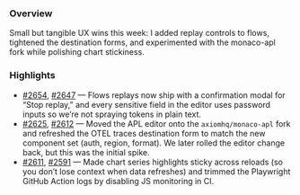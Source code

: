 ### Overview
Small but tangible UX wins this week: I added replay controls to flows, tightened the destination forms, and experimented with the monaco-apl fork while polishing chart stickiness.

### Highlights
- [#2654](https://github.com/axiomhq/app/pull/2654), [#2647](https://github.com/axiomhq/app/pull/2647) — Flows replays now ship with a confirmation modal for “Stop replay,” and every sensitive field in the editor uses password inputs so we’re not spraying tokens in plain text.
- [#2625](https://github.com/axiomhq/app/pull/2625), [#2612](https://github.com/axiomhq/app/pull/2612) — Moved the APL editor onto the `axiomhq/monaco-apl` fork and refreshed the OTEL traces destination form to match the new component set (auth, region, format). We later rolled the editor change back, but this was the initial spike.
- [#2611](https://github.com/axiomhq/app/pull/2611), [#2591](https://github.com/axiomhq/app/pull/2591) — Made chart series highlights sticky across reloads (so you don’t lose context when data refreshes) and trimmed the Playwright GitHub Action logs by disabling JS monitoring in CI.
